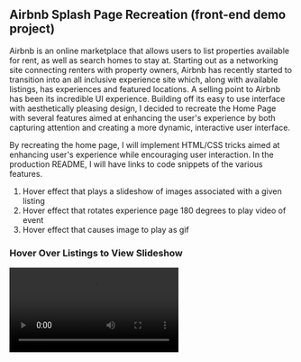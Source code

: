 ## Airbnb Splash Page Recreation (front-end demo project)

Airbnb is an online marketplace that allows users to list properties available for rent, as well as search homes to stay at. Starting out as a networking site connecting renters with property owners, Airbnb has recently started to transition into an all inclusive experience site which, along with available listings, has experiences and featured locations. A selling point to Airbnb has been its incredible UI experience. Building off its easy to use interface with aesthetically pleasing design, I decided to recreate the Home Page with several features aimed at enhancing the user's experience by both capturing attention and creating a more dynamic, interactive user interface.

By recreating the home page, I will implement HTML/CSS tricks aimed at enhancing user's experience while encouraging user interaction. In the production README, I will have links to code snippets of the various features.

1) Hover effect that plays a slideshow of images associated with a given listing
2) Hover effect that rotates experience page 180 degrees to play video of event
2) Hover effect that causes image to play as gif

### Hover Over Listings to View Slideshow

![][listingsVideo]




[listingsVideo]: ./docs/videos/listings.mov
